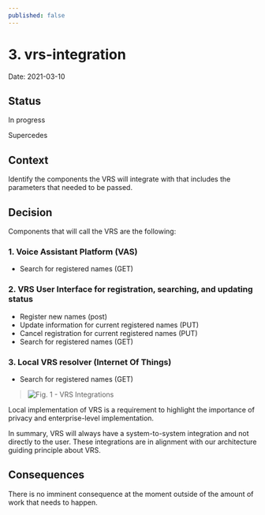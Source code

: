```yaml
---
published: false
---
```


# 3. vrs-integration

Date: 2021-03-10

## Status

In progress

Supercedes [](0002-vrs-type.md)

## Context

Identify the components the VRS will integrate with that includes the parameters that needed to be passed. 



## Decision

Components that will call the VRS are the following:
### 1. Voice Assistant Platform (VAS)
- Search for registered names (GET)

### 2. VRS User Interface for registration, searching, and updating status
- Register new names (post)
- Update information for current registered names (PUT)
- Cancel registration for current registered names (PUT)
- Search for registered names (GET)

### 3. Local VRS resolver (Internet Of Things)
- Search for registered names (GET)

> ![](docs/../../../components/component_assets/vrs_003_01.png?raw=true "Fig. 1 - VRS Integrations")


Local implementation of VRS is a requirement to highlight the importance of privacy and enterprise-level implementation.

In summary, VRS will always have a system-to-system integration and not directly to the user. These integrations are in alignment with our architecture guiding principle about VRS.

## Consequences

There is no imminent consequence at the moment outside of the amount of work that needs to happen. 
